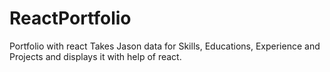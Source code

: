 # ReactPortfolio

Portfolio with react
Takes Jason data for Skills, Educations, Experience and Projects and displays it with help of react.
